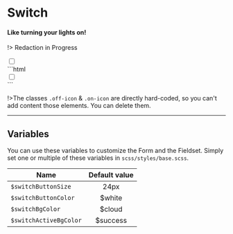 # Switch
####  Like turning your lights on!

!> Redaction in Progress
<div class="demo-block">
  <div class="ka-Switch" style="width: 48px;">
    <input type="checkbox" class="ka-Switch__input" id="id">
    <label for="id">
      <span class="off-icon"></span>
      <span class="on-icon"></span>
    </label>
  </div>
</div>
```html
<div class="ka-Switch">
  <input type="checkbox" class="ka-Switch__input" id="switch">
  <label for="switch">
    <span class="off-icon"></span>
    <span class="on-icon"></span>
  </label>
</div>
```

!>The classes `.off-icon` & `.on-icon` are directly hard-coded, so you can't add content those elements. You can delete them.

***
Variables
------
You can use these variables to customize the Form and the Fieldset. Simply set one or multiple of these variables in `scss/styles/base.scss`.

| Name  | Default value |
| ------- |:-----------:|
|`$switchButtonSize`| 24px |
|`$switchButtonColor`| $white |
|`$switchBgColor`| $cloud |
|`$switchActiveBgColor`| $success |